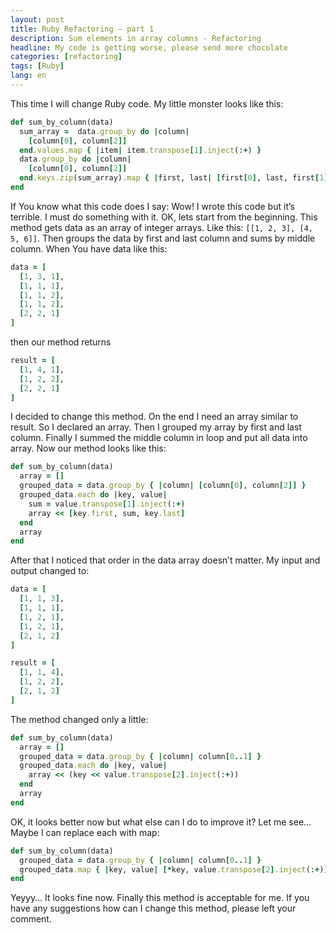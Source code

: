 ```yaml
---
layout: post
title: Ruby Refactoring – part 1
description: Sum elements in array columns - Refactoring
headline: My code is getting worse, please send more chocolate
categories: [refactoring]
tags: [Ruby]
lang: en
---
```


This time I will change Ruby code. My little monster looks like this:

```ruby
def sum_by_column(data)
  sum_array =  data.group_by do |column|
    [column[0], column[2]]
  end.values.map { |item| item.transpose[1].inject(:+) }
  data.group_by do |column|
    [column[0], column[2]]
  end.keys.zip(sum_array).map { |first, last| [first[0], last, first[1]] }
end
```

If You know what this code does I say: Wow! I wrote this code but it’s terrible. I must do something with it. OK, lets start from the beginning. This method gets data as an array of integer arrays. Like this: `[[1, 2, 3], [4, 5, 6]]`. Then groups the data by first and last column and sums by middle column. When You have data like this:

```ruby
data = [
  [1, 3, 1],
  [1, 1, 1],
  [1, 1, 2],
  [1, 1, 2],
  [2, 2, 1]
]
```

then our method returns

```ruby
result = [
  [1, 4, 1],
  [1, 2, 2],
  [2, 2, 1]
]
```

I decided to change this method. On the end I need an array similar to result. So I declared an array. Then I grouped my array by first and last column. Finally I summed the middle column in loop and put all data into array. Now our method looks like this:

```ruby
def sum_by_column(data)
  array = []
  grouped_data = data.group_by { |column| [column[0], column[2]] }
  grouped_data.each do |key, value|
    sum = value.transpose[1].inject(:+)
    array << [key.first, sum, key.last]
  end
  array
end
```

After that I noticed that order in the data array doesn’t matter. My input and output changed to:

```ruby
data = [
  [1, 1, 3],
  [1, 1, 1],
  [1, 2, 1],
  [1, 2, 1],
  [2, 1, 2]
]

result = [
  [1, 1, 4],
  [1, 2, 2],
  [2, 1, 2]
]
```

The method changed only a little:

```ruby
def sum_by_column(data)
  array = []
  grouped_data = data.group_by { |column| column[0..1] }
  grouped_data.each do |key, value|
    array << (key << value.transpose[2].inject(:+))
  end
  array
end
```

OK, it looks better now but what else can I do to improve it? Let me see… Maybe I can replace each with map:

```ruby
def sum_by_column(data)
  grouped_data = data.group_by { |column| column[0..1] }
  grouped_data.map { |key, value| [*key, value.transpose[2].inject(:+)] }
end
```

Yeyyy… It looks fine now. Finally this method is acceptable for me. If you have any suggestions how can I change this method, please left your comment.
